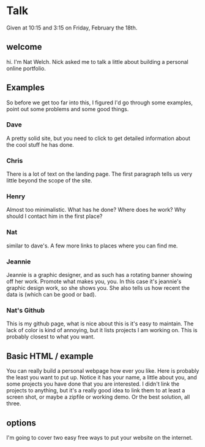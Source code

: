 # Talk

Given at 10:15 and 3:15 on Friday, February the 18th.

## welcome

hi. I'm Nat Welch. Nick asked me to talk a little about building a personal online portfolio.

## Examples

So before we get too far into this, I figured I'd go through some examples, point out some problems and some good things.

### Dave 

A pretty solid site, but you need to click to get detailed information about the cool stuff he has done.

### Chris

There is a lot of text on the landing page. The first paragraph tells us very little beyond the scope of the site.

### Henry

Almost too minimalistic. What has he done? Where does he work? Why should I contact him in the first place?

### Nat

similar to dave's. A few more links to places where you can find me.

### Jeannie

Jeannie is a graphic designer, and as such has a rotating banner showing off her work. Promote what makes you, you. In this case it's jeannie's graphic design work, so she shows you. She also tells us how recent the data is (which can be good or bad).

### Nat's Github

This is my github page, what is nice about this is it's easy to maintain. The lack of color is kind of annoying, but it lists projects I am working on. This is probably closest to what you want.

## Basic HTML / example

You can really build a personal webpage how ever you like. Here is probably the least you want to put up. Notice it has your name, a little about you, and some projects you have done that you are interested. I didn't link the projects to anything, but it's a really good idea to link them to at least a screen shot, or maybe a zipfile or working demo. Or the best solution, all three.


## options

I'm going to cover two easy free ways to put your website on the internet.

